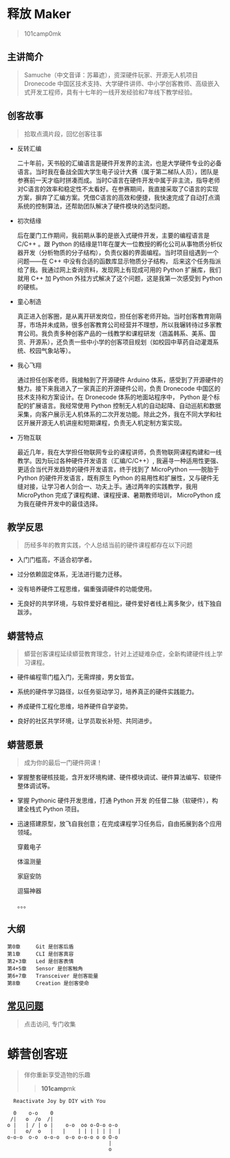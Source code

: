 # 释放 Maker
> 101camp0mk

## 主讲简介
> Samuche（中文音译：苏幕遮），资深硬件玩家、开源无人机项目 Dronecode 中国区技术支持、大学硬件讲师、中小学创客教师、高级嵌入式开发工程师，具有十七年的一线开发经验和7年线下教学经验。

## 创客故事
> 拾取点滴片段，回忆创客往事

- 反转汇编

  二十年前，天书般的汇编语言是硬件开发界的主流，也是大学硬件专业的必备语言。当时我在备战全国大学生电子设计大赛（属于第二梯队人员），团队是参赛前一天才临时拼凑而成。当时C语言在硬件开发中属于非主流，指导老师对C语言的效率和稳定性不太看好。在参赛期间，我直接采取了C语言的实现方案，摒弃了汇编方案。凭借C语言的高效和便捷，我快速完成了自动打点滴系统的控制算法，还帮助团队解决了硬件模块的选型问题。

- 初次结缘

  后在厦门工作期间，我前期从事的是嵌入式硬件开发，主要的编程语言是 C/C++ 。跟 Python 的结缘是11年在厦大一位教授的孵化公司从事物质分析仪器开发（分析物质的分子结构），负责仪器的界面编程。当时项目组遇到一个问题——在 C++ 中没有合适的函数库显示物质分子结构， 后来这个任务指派给了我。我通过网上查询资料，发现网上有现成可用的 Python 扩展库，我们就用 C++ 加 Python 外挂方式解决了这个问题，这是我第一次感受到 Python 的硬核。

- 童心制造

  真正进入创客圈，是从离开研发岗位，担任创客老师开始。当时创客教育刚萌芽，市场并未成熟，很多创客教育公司经营并不理想，所以我辗转待过多家教育公司。我负责多种创客产品的一线教学和课程研发（涵盖韩系、美系、国货、开源系），还负责一些中小学的创客项目规划（如校园中草药自动灌溉系统、校园气象站等）。

- 我心飞翔

  通过担任创客老师，我接触到了开源硬件 Arduino 体系，感受到了开源硬件的魅力。接下来我进入了一家真正的开源硬件公司，负责 Dronecode 中国区的技术支持和方案设计。在 Dronecode 体系的地面站程序中， Python  是个标配的扩展语言。我经常使用 Python 控制无人机的自动起降、自动巡航和数据采集，向客户展示无人机体系的二次开发功能。除此之外，我在不同大学和社区开展开源无人机讲座和短期课程，负责无人机定制方案实现。

- 万物互联

  最近几年，我在大学担任物联网专业的课程讲师，负责物联网课程构建和一线教学。因为玩过各种硬件开发语言（汇编/C/C++）, 我遍寻一种适用性更强、更适合当代开发趋势的硬件开发语言，终于找到了 MicroPython ——脱胎于Python 的硬件开发语言，既有原生 Python 的易用性和扩展性，又与硬件无缝对接，让学习者人剑合一、功夫上手。通过两年的实践教学，我用 MicroPython 完成了课程构建、课程授课、暑期教师培训， MicroPython 成为我在硬件开发中的最佳选择。

## 教学反思

> 历经多年的教育实践，个人总结当前的硬件课程都存在以下问题

- 入门门槛高，不适合初学者。

- 过分依赖固定体系，无法进行能力迁移。

- 没有培养硬件工程思维，偏重强调硬件的功能使用。

- 无良好的共学环境，与软件爱好者相比，硬件爱好者线上离多聚少，线下独自跋涉。


## 蟒营特点

> 蟒营创客课程延续蟒营教育理念，针对上述疑难杂症，全新构建硬件线上学习课程。

- 硬件编程零门槛入门，无需焊接，男女皆宜。

- 系统的硬件学习路径，以任务驱动学习，培养真正的硬件实践能力。

- 养成硬件工程化思维，培养硬件自学姿势。

- 良好的社区共学环境，让学员取长补短、共同进步。

## 蟒营愿景

> 成为你的最后一门硬件网课！

- 掌握整套硬核技能，含开发环境构建、硬件模块调试、硬件算法编写、软硬件整体调试等。
  
- 掌握 Pythonic 硬件开发思维，打通 Python 开发 的任督二脉（软硬件），构建全栈式 Python 项目。
  
- 迅速搭建原型，放飞自我创意；在完成课程学习任务后，自由拓展到各个应用领域。
  
  穿戴电子
  
  体温测量
  
  家庭安防
  
  逗猫神器
  
  。。。

## 大纲


    第0章     Git 是创客后盾
    第1章     CLI 是创客真容
    第2+3章   Led 是创客表情
    第4+5章   Sensor 是创客触角
    第6+7章   Transceiver 是创客能量
    第8章     Creation 是创客使命



## [常见问题](/faq)
> 点击访问, 专门收集

# 蟒营创客班
> 伴你重新享受造物的乐趣
> 
>> **101camp**mk


```
  Reactivate Joy by DIY with You

  0    o-o    0
 /|   o  /o  /|
o |   | / | o |    o-o  oo o-O-o o-o
  |   o/  o   |   |    | | | | | |  |
o-o-o  o-o  o-o-o  o-o o-o-o o o O-o
                                 |
                                 o
```



